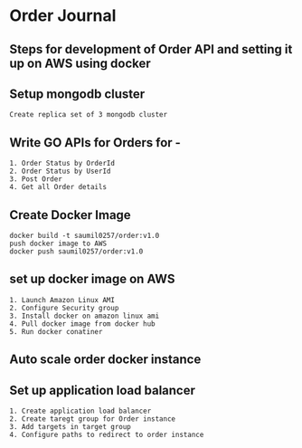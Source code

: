 # Order Journal

## Steps for development of Order API and setting it up on AWS using docker

## Setup mongodb cluster
```
Create replica set of 3 mongodb cluster
```

## Write GO APIs for Orders for - 
```
1. Order Status by OrderId
2. Order Status by UserId
3. Post Order
4. Get all Order details
```

## Create Docker Image
```
docker build -t saumil0257/order:v1.0
push docker image to AWS
docker push saumil0257/order:v1.0
```

## set up docker image on AWS
```
1. Launch Amazon Linux AMI
2. Configure Security group
3. Install docker on amazon linux ami
4. Pull docker image from docker hub
5. Run docker conatiner
```

## Auto scale order docker instance

## Set up application load balancer
```
1. Create application load balancer
2. Create taregt group for Order instance
3. Add targets in target group
4. Configure paths to redirect to order instance
```
